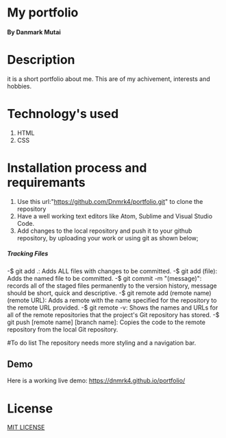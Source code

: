 # My portfolio

####  By Danmark Mutai

# Description
it is a short portfolio about me.
This are of my achivement, interests and hobbies.

# Technology's used
1. HTML
2. CSS

# Installation process and requiremants
1. Use this url:"https://github.com/Dnmrk4/portfolio.git" to clone the repository
2. Have a well working text editors like Atom, Sublime and Visual Studio Code.
3. Add changes to the local repository and push it to your github repository, by uploading your work or using git as shown below;

##### Tracking Files

-$ git add .: Adds ALL files with changes to be committed.
-$ git add (file): Adds the named file to be committed.
-$ git commit -m "(message)": records all of the staged files permanently to the version history, message should be short, quick and descriptive.
-$ git remote add (remote name) (remote URL): Adds a remote with the name specified for the repository to the remote URL provided.
-$ git remote -v: Shows the names and URLs for all of the remote repositories that the project's Git repository has stored.
-$ git push [remote name] [branch name]: Copies the code to the remote repository from the local Git repository.

#To do list
The repository needs more styling and a navigation bar.

## Demo
Here is a working live demo: https://dnmrk4.github.io/portfolio/

# License
[MIT LICENSE](https://github.com/Dnmrk4/portfolio/blob/master/LICENCE)